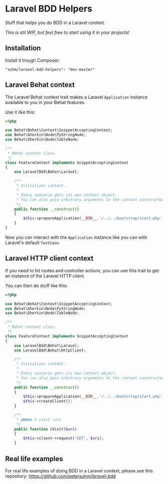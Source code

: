 Laravel BDD Helpers
===================

Stuff that helps you do BDD in a Laravel context.

_This is stil WIP, but feel free to start using it in your projects!_

## Installation

Install it trough Composer:

```
"suhm/laravel-bdd-helpers": "dev-master"
```

## Laravel Behat context

The Laravel Behat context trait makes a Laravel `Application` instance available to you in your Behat features.

Use it like this:

```php
<?php

use Behat\Behat\Context\SnippetAcceptingContext;
use Behat\Gherkin\Node\PyStringNode;
use Behat\Gherkin\Node\TableNode;

/**
 * Behat context class.
 */
class FeatureContext implements SnippetAcceptingContext
{
    use LaravelBdd\Behat\Laravel;

    /**
     * Initializes context.
     *
     * Every scenario gets its own context object.
     * You can also pass arbitrary arguments to the context constructor through behat.yml.
     */
    public function __construct()
    {
        $this->prepareApplication(__DIR__.'/../../bootstrap/start.php');
    }
}
```

Now you can interact with the `Application` instance like you can with Laravel's default `TestCase`.

## Laravel HTTP client context

If you need to hit routes and controller actions, you can use this trait to get an instance of the Laravel HTTP client.

You can then do stuff like this:

```php
<?php

use Behat\Behat\Context\SnippetAcceptingContext;
use Behat\Gherkin\Node\PyStringNode;
use Behat\Gherkin\Node\TableNode;

/**
 * Behat context class.
 */
class FeatureContext implements SnippetAcceptingContext
{
    use LaravelBdd\Behat\Laravel;
    use LaravelBdd\Behat\HttpClient;

    /**
     * Initializes context.
     *
     * Every scenario gets its own context object.
     * You can also pass arbitrary arguments to the context constructor through behat.yml.
     */
    public function __construct()
    {
        $this->prepareApplication(__DIR__.'/../../bootstrap/start.php');
        $this->createClient();
    }

    /**
     * @When I visit :uri
     */
    public function iVisit($uri)
    {
        $this->client->request('GET', $uri);
    }
```

## Real life examples

For real life examples of doing BDD in a Laravel context, please see this repository: https://github.com/petersuhm/laravel-bdd
